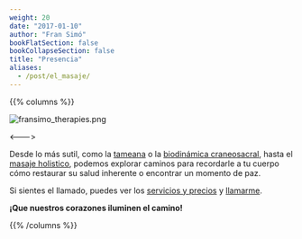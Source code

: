 ```yaml
---
weight: 20
date: "2017-01-10"
author: "Fran Simó"
bookFlatSection: false
bookCollapseSection: false
title: "Presencia"
aliases:
  - /post/el_masaje/
---
```


{{% columns %}}

![fransimo_therapies.png](/docs/presence/fransimo_therapies.png)

<--->

Desde lo más sutil, como la [tameana](tameana/) o la [biodinámica craneosacral](biodinamica_craneosacral/), hasta
el [masaje holistico](masaje_holistico/), podemos explorar caminos para recordarle a tu cuerpo 
cómo restaurar su salud inherente o encontrar un momento de paz.

Si sientes el llamado, puedes ver los [servicios y precios](prices/) y [llamarme](../contact).

**¡Que nuestros corazones iluminen el camino!**

{{% /columns %}}


